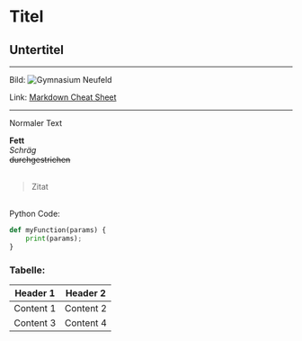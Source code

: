 # Titel
## Untertitel
---
Bild:
![Gymnasium Neufeld](https://gymneufeld.ch/wp-content/uploads/2019/05/Gymnasium_Neufeld_Aussenfassade.jpg)

Link:
[Markdown Cheat Sheet](https://guides.github.com/pdfs/markdown-cheatsheet-online.pdf)

---
Normaler Text

**Fett**   
*Schräg*  
~~durchgestrichen~~  
&nbsp;  
>Zitat

&nbsp;  
Python Code:
```Python
def myFunction(params) {
    print(params);
}
```

### Tabelle:
Header 1 | Header 2
-------- | --------
Content 1 | Content 2
Content 3 | Content 4